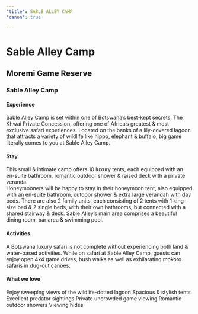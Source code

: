 ```yaml
---
"title": SABLE ALLEY CAMP
"canon": true

---
```


# Sable Alley Camp
## Moremi Game Reserve
### Sable Alley Camp

#### Experience
Sable Alley Camp is set within one of Botswana’s best-kept secrets:  The Khwai Private Concession, offering one of Africa’s greatest &amp; most exclusive safari experiences. 
Located on the banks of a lily-covered lagoon that attracts a variety of wildlife like hippo, elephant &amp; buffalo, big game literally comes to you at Sable Alley Camp.

#### Stay
This small &amp; intimate camp offers 10 luxury tents, each equipped with an en-suite bathroom, romantic outdoor shower &amp; raised deck with a private veranda.  
Honeymooners will be happy to stay in their honeymoon tent, also equipped with an en-suite bathroom, outdoor shower &amp; extra large verandah with day beds.
There are also 2 family units, each consisting of 2 tents with 1 king-size bed &amp; 2 single beds, with their own bathrooms, but connected with a shared stairway &amp; deck.
Sable Alley’s main area comprises a beautiful dining room, bar area &amp; swimming pool.

#### Activities
A Botswana luxury safari is not complete without experiencing both land &amp; water-based activities.  While on safari at Sable Alley Camp, guests can enjoy open 4x4 game drives, bush walks as well as exhilarating mokoro safaris in dug-out canoes.


#### What we love
Enjoy sweeping views of the wildlife-dotted lagoon
Spacious &amp; stylish tents
Excellent predator sightings
Private uncrowded game viewing
Romantic outdoor showers
Viewing hides